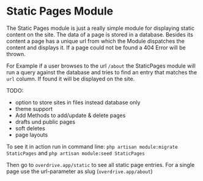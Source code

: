 # Static Pages Module

The Static Pages module is just a really simple module for displaying static content on the site. The data of a page is stored in a database. Besides its content a page has a unique url from which the Module dispatches the content and displays it. If a page  could not be found a 404 Error will be thrown.

For Example if a user browses to the url `/about` the StaticPages module will run a query against the database and tries to find an entry that matches the `url` column. If found it will be displayed on the site.

TODO:
- option to store sites in files instead database only
- theme support
- Add Methods to add/update & delete pages
- drafts und public pages
- soft deletes
- page layouts

To see it in action run in command line:
`php artisan module:migrate StaticPages`
and
`php artisan module:seed StaticPages`

Then go to `overdrive.app/static` to see all static page entries. For a single page use the url-parameter as slug (`overdrive.app/about`)